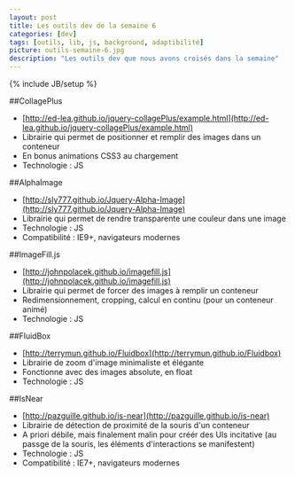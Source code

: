 ```yaml
---
layout: post
title: Les outils dev de la semaine 6
categories: [dev]
tags: [outils, lib, js, background, adaptibilité]
picture: outils-semaine-6.jpg
description: "Les outils dev que nous avons croisés dans la semaine"
---
```

{% include JB/setup %}


##CollagePlus
- [http://ed-lea.github.io/jquery-collagePlus/example.html](http://ed-lea.github.io/jquery-collagePlus/example.html)
- Librairie qui permet de positionner et remplir des images dans un conteneur
- En bonus animations CSS3 au chargement
- Technologie : JS

##AlphaImage
- [http://sly777.github.io/Jquery-Alpha-Image](http://sly777.github.io/Jquery-Alpha-Image)
- Librairie qui permet de rendre transparente une couleur dans une image
- Technologie : JS
- Compatibilité : IE9+, navigateurs modernes

##ImageFill.js
- [http://johnpolacek.github.io/imagefill.js](http://johnpolacek.github.io/imagefill.js)
- Librairie qui permet de forcer des images à remplir un conteneur
- Redimensionnement, cropping, calcul en continu (pour un conteneur animé)
- Technologie : JS

##FluidBox
- [http://terrymun.github.io/Fluidbox](http://terrymun.github.io/Fluidbox)
- Librairie de zoom d'image minimaliste et élégante
- Fonctionne avec des images absolute, en float
- Technologie : JS

##IsNear
- [http://pazguille.github.io/is-near](http://pazguille.github.io/is-near)
- Librairie de détection de proximité de la souris d'un conteneur
- A priori débile, mais finalement malin pour créér des UIs incitative (au passge de la souris, les éléments d'interactions se manifestent) 
- Technologie : JS
- Compatibilité : IE7+, navigateurs modernes